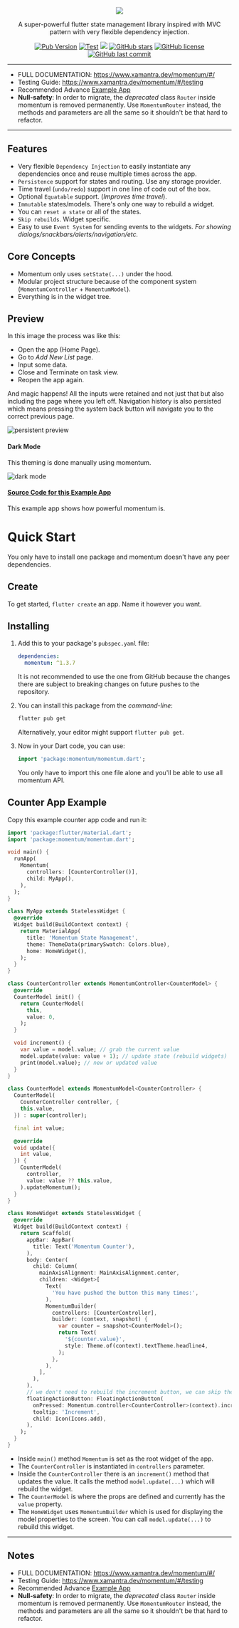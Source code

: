 <p align="center">
  <img src="https://i.imgur.com/DAFGeAd.png">
</p>

<p align="center">A super-powerful flutter state management library inspired with MVC pattern with very flexible dependency injection.</p>

<p align="center">
<a href="https://pub.dev/packages/momentum" target="_blank"><img src="https://img.shields.io/pub/v/momentum" alt="Pub Version" /></a>
<a href="https://github.com/xamantra/momentum/actions" target="_blank"><img src="https://github.com/xamantra/momentum/workflows/CI/badge.svg" alt="Test" /></a>
<a href="https://codecov.io/gh/xamantra/momentum"><img src="https://codecov.io/gh/xamantra/momentum/branch/master/graph/badge.svg" /></a>
<a href="https://github.com/xamantra/momentum/stargazers" target="_blank"><img src="https://img.shields.io/github/stars/xamantra/momentum" alt="GitHub stars" /></a>
<a href="https://github.com/xamantra/momentum/blob/master/LICENSE" target="_blank"><img src="https://img.shields.io/github/license/xamantra/momentum" alt="GitHub license" /></a>
<a href="https://github.com/xamantra/momentum/commits/master" target="_blank"><img src="https://img.shields.io/github/last-commit/xamantra/momentum" alt="GitHub last commit" /></a>
</p>

---

- FULL DOCUMENTATION: https://www.xamantra.dev/momentum/#/
- Testing Guide: https://www.xamantra.dev/momentum/#/testing
- Recommended Advance <a href="https://github.com/xamantra/listify" target="_blank">Example App</a>
- **Null-safety**: In order to migrate, the *deprecated* class `Router` inside momentum is removed permanently. Use `MomentumRouter` instead, the methods and parameters are all the same so it shouldn't be that hard to refactor.

---


## Features
  - Very flexible `Dependency Injection` to easily instantiate any dependencies once and reuse multiple times across the app.
  - `Persistence` support for states and routing. Use any storage provider.
  - Time travel (`undo/redo`) support in one line of code out of the box.
  - Optional `Equatable` support. (*Improves time travel*).
  - `Immutable` states/models. There's only one way to rebuild a widget.
  - You can `reset a state` or all of the states.
  - `Skip rebuilds`. Widget specific.
  - Easy to use `Event System` for sending events to the widgets. *For showing dialogs/snackbars/alerts/navigation/etc.*

## Core Concepts

  - Momentum only uses `setState(...)` under the hood.
  - Modular project structure because of the component system (`MomentumController` + `MomentumModel`).
  - Everything is in the widget tree.

## Preview
In this image the process was like this:
- Open the app (Home Page).
- Go to *Add New List* page.
- Input some data.
- Close and Terminate on task view.
- Reopen the app again.

And magic happens! All the inputs were retained and not just that but also including the page where you left off. Navigation history is also persisted which means pressing the system back button will navigate you to the correct previous page.

![persistent preview](https://i.imgur.com/9CrFNRG.png)

#### Dark Mode
This theming is done manually using momentum.

![dark mode](https://i.imgur.com/WurrjR1.png)

#### [Source Code for this Example App](https://github.com/xamantra/listify)
This example app shows how powerful momentum is.

# Quick Start
You only have to install one package and momentum doesn't have any peer dependencies.

## Create
To get started, `flutter create` an app. Name it however you want.

## Installing
1. Add this to your package's `pubspec.yaml` file:
    ```yaml
    dependencies:
      momentum: ^1.3.7
    ```
    It is not recommended to use the one from GitHub because the changes there are subject to breaking changes on future pushes to the repository.

2. You can install this package from the *command-line*:
    ```bash
    flutter pub get
    ```
    Alternatively, your editor might support `flutter pub get`.

3. Now in your Dart code, you can use:
    ```dart
    import 'package:momentum/momentum.dart';
    ```
    You only have to import this one file alone and you'll be able to use all momentum API.

## Counter App Example
Copy this example counter app code and run it:

```dart
import 'package:flutter/material.dart';
import 'package:momentum/momentum.dart';

void main() {
  runApp(
    Momentum(
      controllers: [CounterController()],
      child: MyApp(),
    ),
  );
}

class MyApp extends StatelessWidget {
  @override
  Widget build(BuildContext context) {
    return MaterialApp(
      title: 'Momentum State Management',
      theme: ThemeData(primarySwatch: Colors.blue),
      home: HomeWidget(),
    );
  }
}

class CounterController extends MomentumController<CounterModel> {
  @override
  CounterModel init() {
    return CounterModel(
      this,
      value: 0,
    );
  }

  void increment() {
    var value = model.value; // grab the current value
    model.update(value: value + 1); // update state (rebuild widgets)
    print(model.value); // new or updated value
  }
}

class CounterModel extends MomentumModel<CounterController> {
  CounterModel(
    CounterController controller, {
    this.value,
  }) : super(controller);

  final int value;

  @override
  void update({
    int value,
  }) {
    CounterModel(
      controller,
      value: value ?? this.value,
    ).updateMomentum();
  }
}

class HomeWidget extends StatelessWidget {
  @override
  Widget build(BuildContext context) {
    return Scaffold(
      appBar: AppBar(
        title: Text('Momentum Counter'),
      ),
      body: Center(
        child: Column(
          mainAxisAlignment: MainAxisAlignment.center,
          children: <Widget>[
            Text(
              'You have pushed the button this many times:',
            ),
            MomentumBuilder(
              controllers: [CounterController],
              builder: (context, snapshot) {
                var counter = snapshot<CounterModel>();
                return Text(
                  '${counter.value}',
                  style: Theme.of(context).textTheme.headline4,
                );
              },
            ),
          ],
        ),
      ),
      // we don't need to rebuild the increment button, we can skip the MomentumBuilder
      floatingActionButton: FloatingActionButton(
        onPressed: Momentum.controller<CounterController>(context).increment,
        tooltip: 'Increment',
        child: Icon(Icons.add),
      ),
    );
  }
}
```

- Inside `main()` method `Momentum` is set as the root widget of the app.
- The `CounterController` is instantiated in `controllers` parameter.
- Inside the `CounterController` there is an `increment()` method that updates the value. It calls the method `model.update(...)` which will rebuild the widget.
- The `CounterModel` is where the props are defined and currently has the `value` property.
- The `HomeWidget` uses `MomentumBuilder` which is used for displaying the model properties to the screen. You can call `model.update(...)` to rebuild this widget.

---

## Notes

- FULL DOCUMENTATION: https://www.xamantra.dev/momentum/#/
- Testing Guide: https://www.xamantra.dev/momentum/#/testing
- Recommended Advance <a href="https://github.com/xamantra/listify" target="_blank">Example App</a>
- **Null-safety**: In order to migrate, the *deprecated* class `Router` inside momentum is removed permanently. Use `MomentumRouter` instead, the methods and parameters are all the same so it shouldn't be that hard to refactor.

